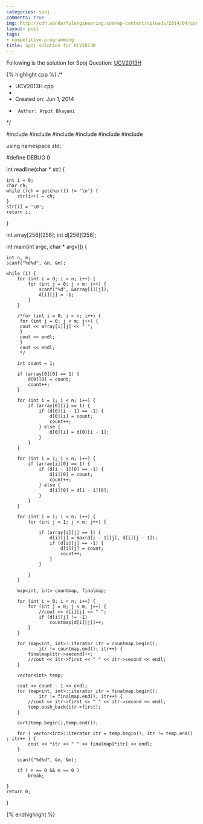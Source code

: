 ```yaml
---
categories: spoj
comments: true
img: http://cdn.wonderfulengineering.com/wp-content/uploads/2014/04/code-wallpaper-6.png
layout: post
tags:
- competitive-programming
title: Spoj solution for UCV2013H
---
```


Following is the solution for Spoj Question: [UCV2013H](http://www.spoj.com/problems/UCV2013H/)

{% highlight cpp %}
/*
 * UCV2013H.cpp
 *
 *  Created on: Jun 1, 2014
 *      Author: Arpit Bhayani
 */

#include <cstdio>
#include <cstdlib>
#include <iostream>
#include <map>
#include <vector>
#include <algorithm>

using namespace std;

#define DEBUG 0

int readline(char * str) {

	int i = 0;
	char ch;
	while ((ch = getchar()) != '\n') {
		str[i++] = ch;
	}
	str[i] = '\0';
	return i;
}

int array[256][256];
int d[256][256];

int main(int argc, char * argv[]) {

	int n, m;
	scanf("%d%d", &n, &m);

	while (1) {
		for (int i = 0; i < n; i++) {
			for (int j = 0; j < m; j++) {
				scanf("%d", &array[i][j]);
				d[i][j] = -1;
			}
		}

		/*for (int i = 0; i < n; i++) {
		 for (int j = 0; j < m; j++) {
		 cout << array[i][j] << " ";
		 }
		 cout << endl;
		 }
		 cout << endl;
		 */

		int count = 1;

		if (array[0][0] == 1) {
			d[0][0] = count;
			count++;
		}

		for (int i = 1; i < n; i++) {
			if (array[0][i] == 1) {
				if (d[0][i - 1] == -1) {
					d[0][i] = count;
					count++;
				} else {
					d[0][i] = d[0][i - 1];
				}
			}
		}

		for (int i = 1; i < n; i++) {
			if (array[i][0] == 1) {
				if (d[i - 1][0] == -1) {
					d[i][0] = count;
					count++;
				} else {
					d[i][0] = d[i - 1][0];
				}
			}
		}

		for (int i = 1; i < n; i++) {
			for (int j = 1; j < m; j++) {

				if (array[i][j] == 1) {
					d[i][j] = max(d[i - 1][j], d[i][j - 1]);
					if (d[i][j] == -1) {
						d[i][j] = count;
						count++;
					}
				}

			}
		}

		map<int, int> countmap, finalmap;

		for (int i = 0; i < n; i++) {
			for (int j = 0; j < m; j++) {
				//cout << d[i][j] << " ";
				if (d[i][j] != -1)
					countmap[d[i][j]]++;
			}
		}

		for (map<int, int>::iterator itr = countmap.begin();
				itr != countmap.end(); itr++) {
			finalmap[itr->second]++;
			//cout << itr->first << " " << itr->second << endl;
		}

		vector<int> temp;

		cout << count - 1 << endl;
		for (map<int, int>::iterator itr = finalmap.begin();
				itr != finalmap.end(); itr++) {
			//cout << itr->first << " " << itr->second << endl;
			temp.push_back(itr->first);
		}

		sort(temp.begin(),temp.end());

		for ( vector<int>::iterator itr = temp.begin(); itr != temp.end() ; itr++ ) {
			cout << *itr << " " << finalmap[*itr] << endl;
		}

		scanf("%d%d", &n, &m);

		if ( n == 0 && m == 0 )
			break;

	}
	return 0;
}

{% endhighlight %}